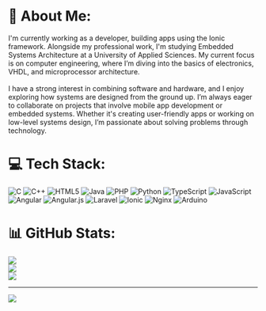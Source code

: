 # 💫 About Me:
I'm currently working as a developer, building apps using the Ionic framework. Alongside my professional work, I'm studying Embedded Systems Architecture at a University of Applied Sciences. My current focus is on computer engineering, where I’m diving into the basics of electronics, VHDL, and microprocessor architecture.<br><br>I have a strong interest in combining software and hardware, and I enjoy exploring how systems are designed from the ground up. I’m always eager to collaborate on projects that involve mobile app development or embedded systems. Whether it's creating user-friendly apps or working on low-level systems design, I’m passionate about solving problems through technology.


# 💻 Tech Stack:
![C](https://img.shields.io/badge/c-%2300599C.svg?style=for-the-badge&logo=c&logoColor=white) ![C++](https://img.shields.io/badge/c++-%2300599C.svg?style=for-the-badge&logo=c%2B%2B&logoColor=white) ![HTML5](https://img.shields.io/badge/html5-%23E34F26.svg?style=for-the-badge&logo=html5&logoColor=white) ![Java](https://img.shields.io/badge/java-%23ED8B00.svg?style=for-the-badge&logo=openjdk&logoColor=white) ![PHP](https://img.shields.io/badge/php-%23777BB4.svg?style=for-the-badge&logo=php&logoColor=white) ![Python](https://img.shields.io/badge/python-3670A0?style=for-the-badge&logo=python&logoColor=ffdd54) ![TypeScript](https://img.shields.io/badge/typescript-%23007ACC.svg?style=for-the-badge&logo=typescript&logoColor=white) ![JavaScript](https://img.shields.io/badge/javascript-%23323330.svg?style=for-the-badge&logo=javascript&logoColor=%23F7DF1E) ![Angular](https://img.shields.io/badge/angular-%23DD0031.svg?style=for-the-badge&logo=angular&logoColor=white) ![Angular.js](https://img.shields.io/badge/angular.js-%23E23237.svg?style=for-the-badge&logo=angularjs&logoColor=white) ![Laravel](https://img.shields.io/badge/laravel-%23FF2D20.svg?style=for-the-badge&logo=laravel&logoColor=white) ![Ionic](https://img.shields.io/badge/Ionic-%233880FF.svg?style=for-the-badge&logo=Ionic&logoColor=white) ![Nginx](https://img.shields.io/badge/nginx-%23009639.svg?style=for-the-badge&logo=nginx&logoColor=white) ![Arduino](https://img.shields.io/badge/-Arduino-00979D?style=for-the-badge&logo=Arduino&logoColor=white)
# 📊 GitHub Stats:
![](https://github-readme-stats.vercel.app/api?username=GJreeringh&theme=dark&hide_border=false&include_all_commits=false&count_private=false)<br/>
![](https://github-readme-streak-stats.herokuapp.com/?user=GJreeringh&theme=dark&hide_border=false)<br/>
![](https://github-readme-stats.vercel.app/api/top-langs/?username=GJreeringh&theme=dark&hide_border=false&include_all_commits=false&count_private=false&layout=compact)

---
[![](https://visitcount.itsvg.in/api?id=GJreeringh&icon=0&color=0)](https://visitcount.itsvg.in)

<!-- Proudly created with GPRM ( https://gprm.itsvg.in ) -->

